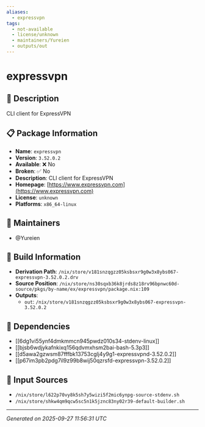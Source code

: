 ```yaml
---
aliases:
  - expressvpn
tags:
  - not-available
  - license/unknown
  - maintainers/Yureien
  - outputs/out
---
```


# expressvpn

## 📝 Description

CLI client for ExpressVPN

## 📋 Package Information

- **Name**: `expressvpn`
- **Version**: `3.52.0.2`
- **Available**: ❌ No
- **Broken**: ✅ No
- **Description**: CLI client for ExpressVPN
- **Homepage**: [https://www.expressvpn.com](https://www.expressvpn.com)
- **License**: `unknown`
- **Platforms**: `x86_64-linux`
## 👥 Maintainers

- @Yureien


## 🔧 Build Information

- **Derivation Path**: `/nix/store/v181snzqgzz05ksbsxr9g0w3x8ybs067-expressvpn-3.52.0.2.drv`
- **Source Position**: `/nix/store/ns30sqxb36k8jrds8z18rv96bpnwc60d-source/pkgs/by-name/ex/expressvpn/package.nix:109`
- **Outputs**:
  - `out`:  `/nix/store/v181snzqgzz05ksbsxr9g0w3x8ybs067-expressvpn-3.52.0.2`

## 🔗 Dependencies

- [[6dg1vi55ynf4dmkmmcn945pwdz010s34-stdenv-linux]]
- [[bjsb6wdjykafnkixq156qdvmxhsm2bai-bash-5.3p3]]
- [[d5awa2gzwsm87fffbk13753cglj4y9g1-expressvpnd-3.52.0.2]]
- [[p67im3pb2pdg7il9z99b8wij50qzrsfd-expressvpn-3.52.0.2]]

## 📁 Input Sources

- `/nix/store/l622p70vy8k5sh7y5wizi5f2mic6ynpg-source-stdenv.sh`
- `/nix/store/shkw4qm9qcw5sc5n1k5jznc83ny02r39-default-builder.sh`

---
*Generated on 2025-09-27 11:56:31 UTC*
